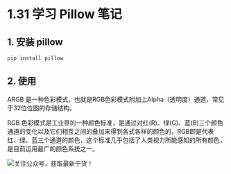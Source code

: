 # 1.31 学习 Pillow 笔记



## 1. 安装  pillow

```
pip install pillow
```



## 2. 使用

ARGB 是一种色彩模式，也就是RGB色彩模式附加上Alpha（透明度）通道，常见于32位位图的存储结构。

RGB 色彩模式是工业界的一种颜色标准，是通过对红(R)、绿(G)、蓝(B)三个颜色通道的变化以及它们相互之间的叠加来得到各式各样的颜色的，RGB即是代表红、绿、蓝三个通道的颜色，这个标准几乎包括了人类视力所能感知的所有颜色，是目前运用最广的颜色系统之一。





![关注公众号，获取最新干货！](http://image.python-online.cn/20191117155836.png)